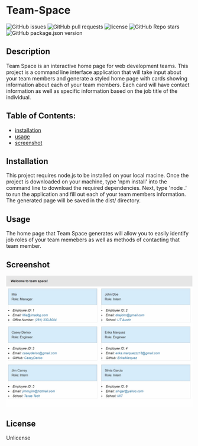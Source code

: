 # Team-Space

![GitHub issues](https://img.shields.io/github/issues/CaseyDeriso/Team-Space) ![GitHub pull requests](https://img.shields.io/github/issues-pr/CaseyDeriso/Team-Space) ![license](https://img.shields.io/github/license/CaseyDeriso/Team-Space) ![GitHub Repo stars](https://img.shields.io/github/stars/CaseyDeriso/Team-Space?style=social) ![GitHub package.json version](https://img.shields.io/github/package-json/v/CaseyDeriso/Team-Space)

## Description

Team Space is an interactive home page for web development teams. This project is a command line interface application that will take input about your team members and generate a styled home page with cards showing information about each of your team members. Each card will have contact information as well as specific information based on the job title of the individual. 

## Table of Contents:
* [installation](#installation)
* [usage](#usage)
* [screenshot](#screenshot)


## Installation 

This project requires node.js to be installed on your local macine. Once the project is downloaded on your machine, type 'npm install' into the command line to download the required dependencies. Next, type 'node .' to run the application and fill out each of your team members information. The generated page will be saved in the dist/ directory.

## Usage 

The home page that Team Space generates will allow you to easily identify job roles of your team memebers as well as methods of contacting that team member. 

## Screenshot
![Screenshot of Application](./assets/images/screenshot.jpg)
      



## License 

Unlicense
